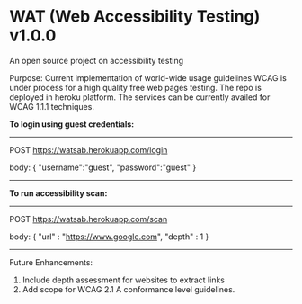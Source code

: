 # WAT (Web Accessibility Testing) v1.0.0
An open source project on accessibility testing

Purpose: Current implementation of world-wide usage guidelines WCAG is under process for a high quality free web pages testing.
The repo is deployed in heroku platform. The services can be currently availed for WCAG 1.1.1 techniques.


**To login using guest credentials:**
*****************************************
POST https://watsab.herokuapp.com/login

body:
{
  "username":"guest",
  "password":"guest"
}
*****************************************


**To run accessibility scan:**

*****************************************
POST https://watsab.herokuapp.com/scan

body:
{
  "url" : "https://www.google.com",
  "depth" : 1
}
*****************************************

Future Enhancements:
1. Include depth assessment for websites to extract links
2. Add scope for WCAG 2.1 A conformance level guidelines.


